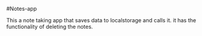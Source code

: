 #Notes-app

This a note taking app that saves data to localstorage and calls it. it has the functionality of deleting the notes.

